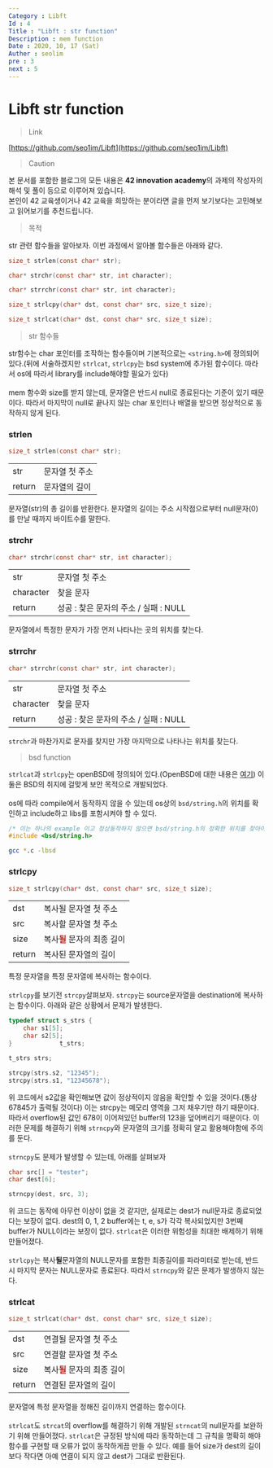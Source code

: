 ```yaml
---
Category : Libft
Id : 4
Title : "Libft : str function"
Description : mem function
Date : 2020, 10, 17 (Sat)
Auther : seolim
pre : 3
next : 5
---
```


# Libft str function
> Link

[https://github.com/seo1im/Libft](https://github.com/seo1im/Libft)

> Caution

본 문서를 포함한 블로그의 모든 내용은 <b>42 innovation academy</b>의 과제의 작성자의 해석 및 풀이 등으로 이루어져 있습니다.</br>본인이 42 교육생이거나 42 교육을 희망하는 분이라면 글을 먼저 보기보다는 고민해보고 읽어보기를 추천드립니다.

> 목적

str 관련 함수들을 알아보자. 이번 과정에서 알아볼 함수들은 아래와 같다.

```c
size_t strlen(const char* str);

char* strchr(const char* str, int character);

char* strrchr(const char* str, int character);

size_t strlcpy(char* dst, const char* src, size_t size);

size_t strlcat(char* dst, const char* src, size_t size);
```

> str 함수들

str함수는 char 포인터를 조작하는 함수들이며 기본적으로는 `<string.h>`에 정의되어있다.(뒤에 서술하겠지만 `strlcat`, `strlcpy`는 bsd system에 추가된 함수이다. 따라서 os에 따라서 library를 include해야할 필요가 있다)</br></br>
mem 함수와 size를 받지 않는데, 문자열은 반드시 null로 종료된다는 기준이 있기 때문이다. 따라서 마지막이 null로 끝나지 않는 char 포인터나 배열을 받으면 정상적으로 동작하지 않게 된다.

### strlen
```c
size_t strlen(const char* str);
```

<table>
    <tr>
        <td class="title">str</td>
        <td>문자열 첫 주소</td>
    </tr>
    <tr>
        <td class="title">return</td>
        <td>문자열의 길이</td>
    </tr>
</table>

문자열(str)의 총 길이를 반환한다. 문자열의 길이는 주소 시작점으로부터 null문자(0)를 만날 때까지 바이트수를 말한다.

### strchr
```c
char* strchr(const char* str, int character);
```
<table>
    <tr>
        <td class="title">str</td>
        <td>문자열 첫 주소</td>
    </tr>
    <tr>
        <td class="title">character</td>
        <td>찾을 문자</td>
    </tr>
    <tr>
        <td class="title">return</td>
        <td>성공 : 찾은 문자의 주소 / 실패 : NULL</td>
    </tr>
</table>

문자열에서 특정한 문자가 가장 먼저 나타나는 곳의 위치를 찾는다. 


### strrchr
```c
char* strrchr(const char* str, int character);
```

<table>
    <tr>
        <td class="title">str</td>
        <td>문자열 첫 주소</td>
    </tr>
    <tr>
        <td class="title">character</td>
        <td>찾을 문자</td>
    </tr>
    <tr>
        <td class="title">return</td>
        <td>성공 : 찾은 문자의 주소 / 실패 : NULL</td>
    </tr>
</table>

`strchr`과 마찬가지로 문자를 찾지만 가장 마지막으로 나타나는 위치를 찾는다. 

> bsd function

`strlcat`과 `strlcpy`는 openBSD에 정의되어 있다.(OpenBSD에 대한 내용은 [여기](https://www.openbsd.org/)) 이 둘은 BSD의 취지에 걸맞게 보안 목적으로 개발되었다.</br></br>os에 따라 compile에서 동작하지 않을 수 있는데 os상의 `bsd/string.h`의 위치를 확인하고 include하고 libs를 포함시켜야 할 수 있다.
```c
/* 이는 하나의 example 이고 정상동작하지 않으면 bsd/string.h의 정확한 위치를 찾아야 한다 */
#include <bsd/string.h>
```
```bash
gcc *.c -lbsd
```

### strlcpy

```c
size_t strlcpy(char* dst, const char* src, size_t size);
```

<table>
    <tr>
        <td class="title">dst</td>
        <td>복사될 문자열 첫 주소</td>
    </tr>
    <tr>
        <td class="title">src</td>
        <td>복사할 문자열 첫 주소</td>
    </tr>
    <tr>
        <td class="title">size</td>
        <td>복사<span style="color : #b5251b"><b>될</b></span> 문자의 최종 길이</td>
    </tr>
    <tr>
        <td class="title">return</td>
        <td>복사된 문자열의 길이</td>
    </tr>
</table>

특정 문자열을 특정 문자열에 복사하는 함수이다.</br></br>`strlcpy`를 보기전 `strcpy`살펴보자. `strcpy`는 source문자열을 destination에 복사하는 함수이다. 아래와 같은 상황에서 문제가 발생한다.

```c
typedef struct s_strs {
    char s1[5];
    char s2[5];
}             t_strs;

t_strs strs;

strcpy(strs.s2, "12345");
strcpy(strs.s1, "12345678");
```

위 코드에서 s2값을 확인해보면 값이 정상적이지 않음을 확인할 수 있을 것이다.(통상 67845가 출력될 것이다) 이는 strcpy는 메모리 영역을 그저 채우기만 하기 때문이다.</br>따라서 overflow된 값인 678이 이어져있던 buffer의 123을 덮어버리기 때문이다. 이러한 문제를 해결하기 위해 `strncpy`와 문자열의 크기를 정확히 알고 활용해야함에 주의를 둔다.</br></br>`strncpy`도 문제가 발생할 수 있는데, 아래를 살펴보자

```c
char src[] = "tester";
char dest[6];

strncpy(dest, src, 3);
```

위 코드는 동작에 아무런 이상이 없을 것 같지만, 실제로는 dest가 null문자로 종료되었다는 보장이 없다. dest의 0, 1, 2 buffer에는 t, e, s가 각각 복사되었지만 3번째 buffer가 NULL이라는 보장이 없다. `strlcat`은 이러한 위험성을 최대한 배제하기 위해 만들어졌다.</br></br>`strlcpy`는 복사**될**문자열의 NULL문자를 포함한 최종길이를 파라미터로 받는데, 반드시 마지막 문자는 NULL문자로 종료된다. 따라서 `strncpy`와 같은 문제가 발생하지 않는다. 

### strlcat

```c
size_t strlcat(char* dst, const char* src, size_t size);
```

<table>
    <tr>
        <td class="title">dst</td>
        <td>연결될 문자열 첫 주소</td>
    </tr>
    <tr>
        <td class="title">src</td>
        <td>연결할 문자열 첫 주소</td>
    </tr>
    <tr>
        <td class="title">size</td>
        <td>복사<span style="color : #b5251b"><b>될</b></span> 문자의 최종 길이</td>
    </tr>
    <tr>
        <td class="title">return</td>
        <td>연결된 문자열의 길이</td>
    </tr>
</table>

문자열에 특정 문자열을 정해진 길이까지 연결하는 함수이다.</br></br>`strlcat`도 `strcat`의 overflow를 해결하기 위해 개발된 `strncat`의 null문자를 보완하기 위해 만들어졌다. `strlcat`은 규정된 방식에 따라 동작하는데 그 규칙을 명확히 해야 함수를 구현할 때 오류가 없이 동작하게끔 만들 수 있다. 예를 들어 size가 dest의 길이보다 작다면 아예 연결이 되지 않고 dest가 그대로 반환된다. 
